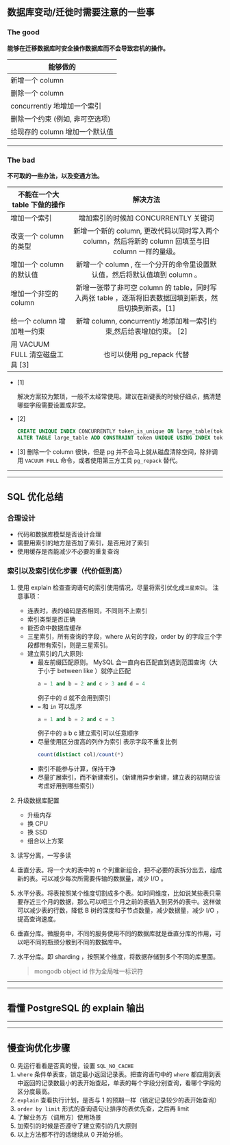 
## 数据库变动/迁徙时需要注意的一些事

### The good

**能够在迁移数据库时安全操作数据库而不会导致宕机的操作。**

| 能够做的 |
| ----------- |
| 新增一个 column |
| 删除一个 column |
| concurrently 地增加一个索引 |
| 删除一个约束 (例如, 非可空选项) |
| 给现存的 column 增加一个默认值 |

---

### The bad

**不可取的一些办法，以及变通方法。**

| 不能在一个大 table 下做的操作         |    解决方法     |
| ------------------------------------- | :-------------: |
| 增加一个索引                          |  增加索引的时候加 CONCURRENTLY 关键词 | 
| 改变一个 column 的类型                |  新增一个新的 column, 更改代码以同时写入两个 column，然后将新的 column 回填至与旧 column 一样的量级。|
| 增加一个 column 的默认值              |  新增一个 column , 在一个分开的命令里设置默认值，然后将默认值填到 column 。 |
| 增加一个非空的 column                 |  新增一张带了非可空 column 的 table，同时写入两张 table ，逐渐将旧表数据回填到新表，然后切换到新表。[1] |
| 给一个 column 增加唯一约束            |  新增 column, concurrently 地添加唯一索引约束,然后给表增加约束。 [2] |
| 用 VACUUM FULL 清空磁盘工具 [3]           |  也可以使用 pg\_repack 代替 |


* [1] 

  解决方案较为繁琐，一般不太经常使用。建议在新键表的时候仔细点，搞清楚哪些字段需要设置成非空。

* [2] 
  ``` sql
  CREATE UNIQUE INDEX CONCURRENTLY token_is_unique ON large_table(token); 
  ALTER TABLE large_table ADD CONSTRAINT token UNIQUE USING INDEX token_is_unique;
  ```

* [3]
  删除一个 column 很快，但是 pg 并不会马上就从磁盘清除空间，除非调用 `VACUUM FULL` 命令，或者使用第三方工具 `pg_repack` 替代。


---
---

## SQL 优化总结

### 合理设计

* 代码和数据库模型是否设计合理
* 需要用索引的地方是否加了索引，是否用对了索引
* 使用缓存是否能减少不必要的重复查询

### 索引以及索引优化步骤（代价低到高）

  1. 使用 explain 检查查询语句的索引使用情况，尽量将索引优化成`三星索引`。
     注意事项：
       * 连表时，表的编码是否相同，不同则不上索引
       * 索引类型是否正确
       * 能否命中数据库缓存
       * 三星索引，所有查询的字段，where 从句的字段，order by 的字段三个字段都带有索引，则是三星索引。
       * 建立索引的几大原则:
          * 最左前缀匹配原则。
            MySQL 会一直向右匹配直到遇到范围查询（大于小于 between like ）就停止匹配
            ```sql
            a = 1 and b = 2 and c > 3 and d = 4 
            ```
            例子中的 d 就不会用到索引
          * `=` 和 `in` 可以乱序
             ```sql
             a = 1 and b = 2 and c = 3
             ```
             例子中的 a b c 建立索引可以任意顺序
          * 尽量使用区分度高的列作为索引
            表示字段不重复比例
            ```sql
            count(distinct col)/count(*)
            ```
          * 索引不能参与计算，保持干净
          * 尽量扩展索引，而不新建索引。（新建用异步新建，建立表的初期应该考虑好用到哪些索引）

  2. 升级数据库配置
     * 升级内存
     * 换 CPU 
     * 换 SSD
     * 组合以上方案

  3. 读写分离，一写多读

  4. 垂直分表。将一个大的表中的 n 个列重新组合，把不必要的表拆分出去，组成新的表。可以减少每次所需要传输的数据量，减少 I/O 。

  5. 水平分表。将表按照某个维度切割成多个表。如时间维度，比如说某些表只需要存近三个月的数据，那么可以吧三个月之前的表插入到另外的表中。这样做可以减少表的行数，降低 B 树的深度和子节点数量，减少数据量，减少 I/O ，提高查询速度。

  6. 垂直分库。微服务中，不同的服务使用不同的数据库就是垂直分库的作用，可以吧不同的瓶颈分散到不同的数据库中。

  7. 水平分库。即 sharding ，按照某个维度，将数据存储到多个不同的库里面。
     > mongodb object id 作为全局唯一标识符


---
---

## 看懂 PostgreSQL 的 explain 输出


---
---

## 慢查询优化步骤

0. 先运行看看是否真的慢，设置 `SQL_NO_CACHE`
1. `where` 条件单表查，锁定最小返回记录表。把查询语句中的 `where` 都应用到表中返回的记录数最小的表开始查起，单表的每个字段分别查询，看哪个字段的区分度最高。
2. `explain` 查看执行计划，是否与 1 的预期一样（锁定记录较少的表开始查询）
3. `order by limit` 形式的查询语句让排序的表优先查，之后再 limit
4. 了解业务方（调用方）使用场景
5. 加索引的时候是否遵守了建立索引的几大原则
6. 以上方法都不行的话继续从 0 开始分析。
